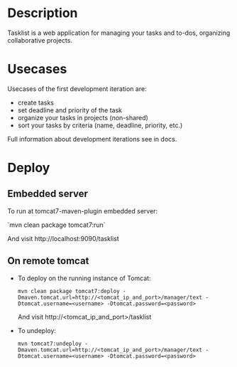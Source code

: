 # Description
Tasklist is a web application for managing your tasks and to-dos, organizing collaborative projects.

# Usecases
Usecases of the first development iteration are:
* create tasks
* set deadline and priority of the task
* organize your tasks in projects (non-shared)
* sort your tasks by criteria (name, deadline, priority, etc.)

Full information about development iterations see in docs.

# Deploy
## Embedded server
To run at tomcat7-maven-plugin embedded server:
<p>`mvn clean package tomcat7:run`
<p>And visit http://localhost:9090/tasklist

## On remote tomcat
* To deploy on the running instance of Tomcat:
  ```
  mvn clean package tomcat7:deploy -Dmaven.tomcat.url=http://<tomcat_ip_and_port>/manager/text -Dtomcat.username=<username> -Dtomcat.password=<password>
  ```
  And visit http://<tomcat_ip_and_port>/tasklist

* To undeploy:
  ```
  mvn tomcat7:undeploy -Dmaven.tomcat.url=http://<tomcat_ip_and_port>/manager/text -Dtomcat.username=<username> -Dtomcat.password=<password>
  ```